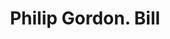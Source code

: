 ---
doi: 10.7916/D8GM9KCZ
date_other: '1850'
date_other_textual: 1850-1859
form: printed ephemera
genre:
- Invoices
name:
- Philip Gordon
object_in_context_url: https://biggert.cul.columbia.edu/items/view/ave_biggert_01094
subject_hierarchical_geographic:
- New York, New York, United States
subject_name:
- Philip Gordon
title: Philip Gordon. Bill
sort_title: Philip Gordon. Bill
call_number: ave_biggert_01094
coordinates:
- 40.71277777777778,-74.00583333333333
pid: ave_biggert_01094
identifiers: ave_biggert_01094
thumbnail: false
permalink: /biggert/ave_biggert_01094/
layout: iiif-image-page
---